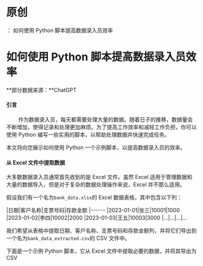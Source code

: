# 原创
：  如何使用 Python 脚本提高数据录入员效率

# 如何使用 Python 脚本提高数据录入员效率

**部分数据来源：**ChatGPT

#### 引言 

        作为数据录入员，每天都需要处理大量的数据。随着日子的推移，数据量会不断增加，使得记录和处理更加麻烦。为了提高工作效率和减轻工作负担，你可以使用 Python 编写一些实用的脚本，以帮助处理数据并快速完成任务。

本文将向您展示如何使用 Python 一个示例脚本，以提高数据录入员的效率。

#### 从 Excel 文件中提取数据

大多数数据录入员通常首先收到的是 Excel 文件。虽然 Excel 适用于管理数据和大量的数据导入，但是对于复杂的数据处理操作来说，Excel 并不那么适用。

假设我们有一个名为`bank_data.xlsx`的 Excel 数据表格，其中包含以下列：

|日期|客户名称|支票号码|存款金额
|------
|2023-01-01|张三|10001|1000
|2023-01-02|李四|10002|2000
|2023-01-03|王五|10003|3000
|…|…|…|…

我们希望从表格中提取日期、客户名称、支票号码和存款金额列，并将它们导出到一个名为`bank_data_extracted.csv`的 CSV 文件中。

下面是一个示例 Python 脚本，它从 Excel 文件中提取必要的数据，并将其导出为 CSV
